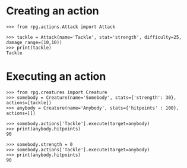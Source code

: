 # Creating an action
    >>> from rpg.actions.Attack import Attack

    >>> tackle = Attack(name='Tackle', stat='strength', difficulty=25, damage_range=(10,10))
    >>> print(tackle)
    Tackle

# Executing an action
    >>> from rpg.creatures import Creature
    >>> somebody = Creature(name='Somebody', stats={'strength': 30}, actions=[tackle])
    >>> anybody = Creature(name='Anybody', stats={'hitpoints' : 100}, actions=[])

    >>> somebody.actions['Tackle'].execute(target=anybody)
    >>> print(anybody.hitpoints)
    90

    >>> somebody.strength = 0
    >>> somebody.actions['Tackle'].execute(target=anybody)
    >>> print(anybody.hitpoints)
    90

